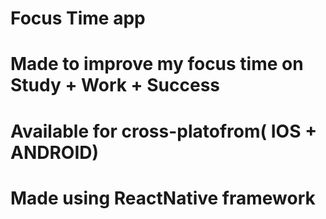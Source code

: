 # Focus Time app

# Made to improve my focus time on Study + Work + Success

# Available for cross-platofrom( IOS + ANDROID)

# Made using ReactNative framework
